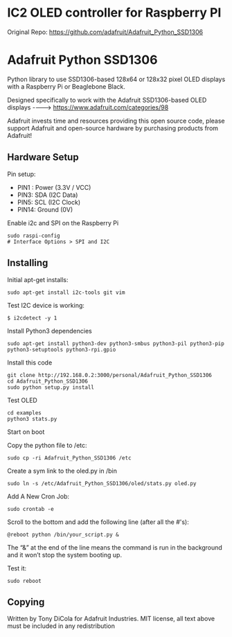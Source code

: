IC2 OLED controller for Raspberry PI
=======================

Original Repo: https://github.com/adafruit/Adafruit_Python_SSD1306

Adafruit Python SSD1306
=======================

Python library to use SSD1306-based 128x64 or 128x32 pixel OLED displays with a Raspberry Pi or Beaglebone Black.

Designed specifically to work with the Adafruit SSD1306-based OLED displays ----> https://www.adafruit.com/categories/98

Adafruit invests time and resources providing this open source code, please support Adafruit and open-source hardware by purchasing products from Adafruit!

Hardware Setup
--------------
Pin setup:
- PIN1 : Power (3.3V / VCC)
- PIN3: SDA (I2C Data)
- PIN5: SCL (I2C Clock)
- PIN14: Ground (0V)

Enable i2c and SPI on the Raspberry Pi
```
sudo raspi-config
# Interface Options > SPI and I2C
```

Installing
----------
Initial apt-get installs:
```
sudo apt-get install i2c-tools git vim
```

Test I2C device is working:
```
$ i2cdetect -y 1
```

Install Python3 dependencies
```
sudo apt-get install python3-dev python3-smbus python3-pil python3-pip python3-setuptools python3-rpi.gpio
```

Install this code
```
git clone http://192.168.0.2:3000/personal/Adafruit_Python_SSD1306
cd Adafruit_Python_SSD1306
sudo python setup.py install
```

Test OLED
```
cd examples
python3 stats.py
```

Start on boot

Copy the python file to /etc:
```
sudo cp -ri Adafruit_Python_SSD1306 /etc
```

Create a sym link to the oled.py in /bin
```
sudo ln -s /etc/Adafruit_Python_SSD1306/oled/stats.py oled.py
```

Add A New Cron Job:
```
sudo crontab -e
```

Scroll to the bottom and add the following line (after all the #'s):
```
@reboot python /bin/your_script.py &
```
The “&” at the end of the line means the command is run in the background and it won’t stop the system booting up.

Test it:
```
sudo reboot
```

Copying
-------

Written by Tony DiCola for Adafruit Industries.
MIT license, all text above must be included in any redistribution
